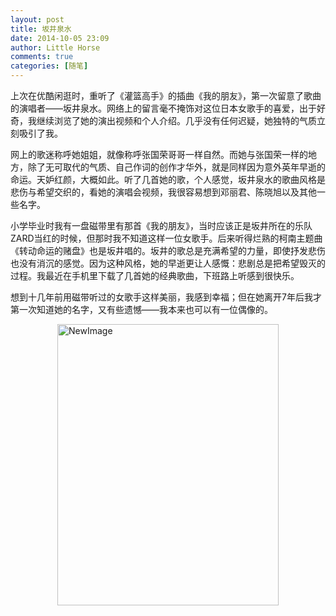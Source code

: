 ```yaml
---
layout: post
title: 坂井泉水
date: 2014-10-05 23:09
author: Little Horse
comments: true
categories: [随笔]
---
```

<!--StartFragment-->
上次在优酷闲逛时，重听了《灌篮高手》的插曲《我的朋友》，第一次留意了歌曲的演唱者——坂井泉水。网络上的留言毫不掩饰对这位日本女歌手的喜爱，出于好奇，我继续浏览了她的演出视频和个人介绍。几乎没有任何迟疑，她独特的气质立刻吸引了我。

网上的歌迷称呼她姐姐，就像称呼张国荣哥哥一样自然。而她与张国荣一样的地方，除了无可取代的气质、自己作词的创作才华外，就是同样因为意外英年早逝的命运。天妒红颜，大概如此。听了几首她的歌，个人感觉，坂井泉水的歌曲风格是悲伤与希望交织的，看她的演唱会视频，我很容易想到邓丽君、陈晓旭以及其他一些名字。

小学毕业时我有一盘磁带里有那首《我的朋友》，当时应该正是坂井所在的乐队ZARD当红的时候，但那时我不知道这样一位女歌手。后来听得烂熟的柯南主题曲《转动命运的赌盘》也是坂井唱的。坂井的歌总是充满希望的力量，即使抒发悲伤也没有消沉的感觉。因为这种风格，她的早逝更让人感慨：悲剧总是把希望毁灭的过程。我最近在手机里下载了几首她的经典歌曲，下班路上听感到很快乐。

想到十几年前用磁带听过的女歌手这样美丽，我感到幸福；但在她离开7年后我才第一次知道她的名字，又有些遗憾——我本来也可以有一位偶像的。
<!--EndFragment-->
<img style="display: block; margin-left: auto; margin-right: auto;" title="NewImage.png" alt="NewImage" src="http://manan.org/images/wp/2014/10/NewImage.png" width="354" height="450" border="0" />
